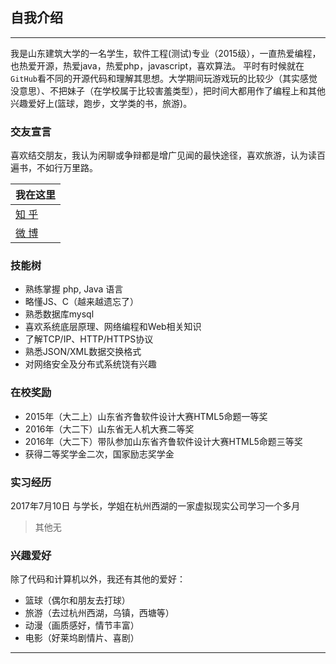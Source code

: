 ## 自我介绍
----

我是山东建筑大学的一名学生，软件工程(测试)专业（2015级），一直热爱编程，也热爱开源，热爱java，热爱php，javascript，喜欢算法。 
平时有时候就在`GitHub`看不同的开源代码和理解其思想。大学期间玩游戏玩的比较少（其实感觉没意思）、不把妹子（在学校属于比较害羞类型），把时间大都用作了编程上和其他兴趣爱好上(篮球，跑步，文学类的书，旅游)。
### 交友宣言
喜欢结交朋友，我认为闲聊或争辩都是增广见闻的最快途径，喜欢旅游，认为读百遍书，不如行万里路。  

|我在这里|
|---|
|[知 乎][zhihu]
|[微 博][weibo]

### 技能树

- 熟练掌握 php,  Java 语言
- 略懂JS、C（越来越遗忘了）
- 熟悉数据库mysql
- 喜欢系统底层原理、网络编程和Web相关知识
- 了解TCP/IP、HTTP/HTTPS协议
- 熟悉JSON/XML数据交换格式
- 对网络安全及分布式系统饶有兴趣

### 在校奖励

- 2015年（大二上）山东省齐鲁软件设计大赛HTML5命题一等奖
- 2016年（大二下）山东省无人机大赛二等奖
- 2016年（大二下）带队参加山东省齐鲁软件设计大赛HTML5命题三等奖
- 获得二等奖学金二次，国家励志奖学金

### 实习经历  
2017年7月10日 与学长，学姐在杭州西湖的一家虚拟现实公司学习一个多月
>其他无

### 兴趣爱好
除了代码和计算机以外，我还有其他的爱好：
* 篮球（偶尔和朋友去打球）
* 旅游（去过杭州西湖，乌镇，西塘等）
* 动漫（画质感好，情节丰富）
* 电影（好莱坞剧情片、喜剧） 

*******************
[zhihu]:https://www.zhihu.com/people/sunflowering/activities
[weibo]:http://weibo.com
